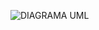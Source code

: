  ![DIAGRAMA UML](https://lh3.googleusercontent.com/cIjYhFtkRVfqOuwj_k__HAuq3hKAb2ZEZtBAZvzzD3wy5umN5pW31wgjo4gGuBsu3lzPW8j50sGPx93G0Oa8msIfAJ3fKF8q6jlOGnLP)